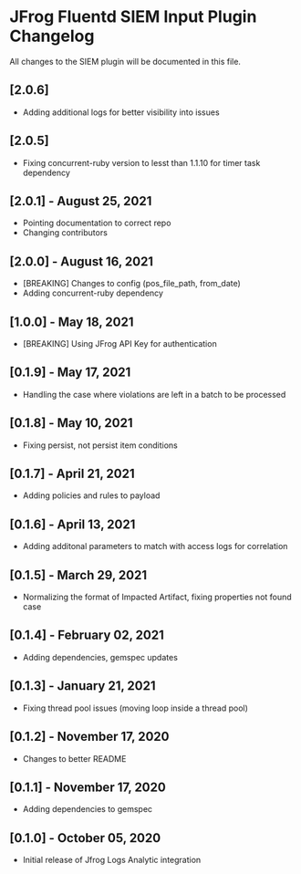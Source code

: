 # JFrog Fluentd SIEM Input Plugin Changelog
All changes to the SIEM plugin will be documented in this file.

## [2.0.6]
* Adding additional logs for better visibility into issues

## [2.0.5]
* Fixing concurrent-ruby version to lesst than 1.1.10 for timer task dependency

## [2.0.1] - August 25, 2021
* Pointing documentation to correct repo
* Changing contributors

## [2.0.0] - August 16, 2021
* [BREAKING] Changes to config (pos_file_path, from_date)
* Adding concurrent-ruby dependency

## [1.0.0] - May 18, 2021
* [BREAKING] Using JFrog API Key for authentication

## [0.1.9] - May 17, 2021
* Handling the case where violations are left in a batch to be processed

## [0.1.8] - May 10, 2021
* Fixing persist, not persist item conditions

## [0.1.7] - April 21, 2021
* Adding policies and rules to payload

## [0.1.6] - April 13, 2021
* Adding additonal parameters to match with access logs for correlation

## [0.1.5] - March 29, 2021
* Normalizing the format of Impacted Artifact, fixing properties not found case

## [0.1.4] - February 02, 2021
* Adding dependencies, gemspec updates

## [0.1.3] - January 21, 2021
* Fixing thread pool issues (moving loop inside a thread pool)

## [0.1.2] - November 17, 2020
* Changes to better README

## [0.1.1] - November 17, 2020
* Adding dependencies to gemspec

## [0.1.0] - October 05, 2020
* Initial release of Jfrog Logs Analytic integration

